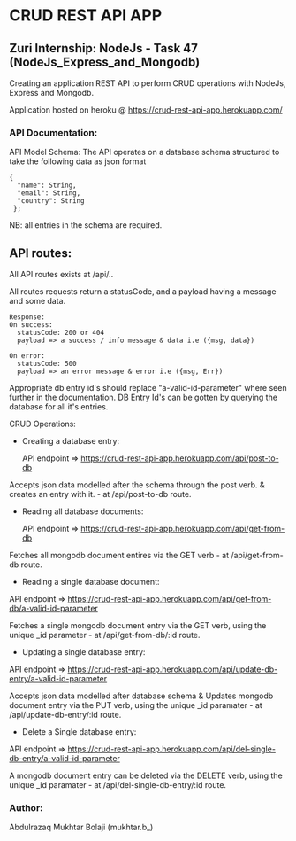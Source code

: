 # CRUD REST API APP
## Zuri Internship: NodeJs - Task 47 (NodeJs_Express_and_Mongodb)
 Creating an application REST API to perform CRUD operations with NodeJs, Express and Mongodb.
 
 Application hosted on heroku @ https://crud-rest-api-app.herokuapp.com/

### API Documentation:
 API Model Schema:
 The API operates on a database schema structured to take the following data as json format
 
    {
      "name": String,
      "email": String,
      "country": String
 	 };

NB: all entries in the schema are required.


 API routes:
------
 All API routes exists at /api/..

 All routes requests return a statusCode, and a payload having a message and some data.
     
    Response:
    On success:
      statusCode: 200 or 404
      payload => a success / info message & data i.e ({msg, data})

    On error:
      statusCode: 500
      payload => an error message & error i.e ({msg, Err})

 Appropriate db entry id's should replace "a-valid-id-parameter" where seen further in the documentation.
 DB Entry Id's can be gotten by querying the database for all it's entries.

 CRUD Operations:

 - Creating a database entry:

    API endpoint => https://crud-rest-api-app.herokuapp.com/api/post-to-db
  
  Accepts json data modelled after the schema through the post verb. & creates an entry with it. - at /api/post-to-db route.
  

 - Reading all database documents:

    API endpoint => https://crud-rest-api-app.herokuapp.com/api/get-from-db
  
  Fetches all mongodb document entires via the GET verb - at /api/get-from-db route.
  

 - Reading a single database document:

  API endpoint => https://crud-rest-api-app.herokuapp.com/api/get-from-db/a-valid-id-parameter
  
  Fetches a single mongodb document entry via the GET verb, using the unique _id parameter - at /api/get-from-db/:id route.
  
	
 - Updating a single database entry:

  API endpoint => https://crud-rest-api-app.herokuapp.com/api/update-db-entry/a-valid-id-parameter
  
  Accepts json data modelled after database schema & Updates mongodb document entry via the PUT verb, using the unique _id paramater - at /api/update-db-entry/:id route.
	

 - Delete a Single database entry:

  API endpoint => https://crud-rest-api-app.herokuapp.com/api/del-single-db-entry/a-valid-id-parameter
  
  A mongodb document entry can be deleted via the DELETE verb, using the unique _id paramater - at /api/del-single-db-entry/:id route.
  
### Author:
  Abdulrazaq Mukhtar Bolaji (mukhtar.b_)
  
  
  
  
  
  
  
  
  
  
  
  
  
  